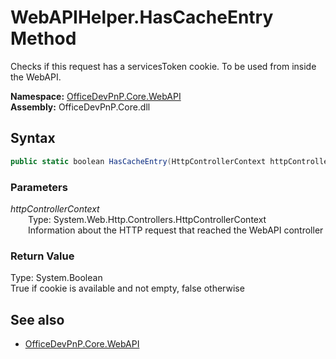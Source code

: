 # WebAPIHelper.HasCacheEntry Method  
Checks if this request has a servicesToken cookie. To be used from inside the WebAPI.  

**Namespace:** [OfficeDevPnP.Core.WebAPI](OfficeDevPnP.Core.WebAPI.md)  
**Assembly:** OfficeDevPnP.Core.dll  
## Syntax
```C#
public static boolean HasCacheEntry(HttpControllerContext httpControllerContext)
```
### Parameters
*httpControllerContext*  
&emsp;&emsp;Type: System.Web.Http.Controllers.HttpControllerContext  
&emsp;&emsp;Information about the HTTP request that reached the WebAPI controller  
### Return Value
Type: System.Boolean  
True if cookie is available and not empty, false otherwise

## See also
- [OfficeDevPnP.Core.WebAPI](OfficeDevPnP.Core.WebAPI.md)
